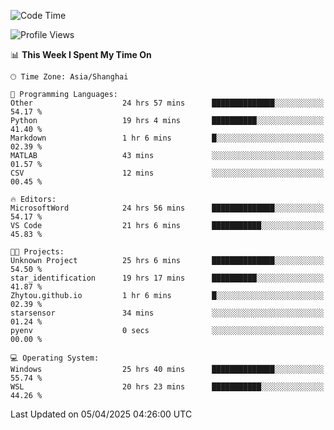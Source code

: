 <!--START_SECTION:waka-->
![Code Time](http://img.shields.io/badge/Code%20Time-2%2C546%20hrs%2012%20mins-blue)

![Profile Views](http://img.shields.io/badge/Profile%20Views-1-blue)

📊 **This Week I Spent My Time On** 

```text
🕑︎ Time Zone: Asia/Shanghai

💬 Programming Languages: 
Other                    24 hrs 57 mins      ██████████████░░░░░░░░░░░   54.17 % 
Python                   19 hrs 4 mins       ██████████░░░░░░░░░░░░░░░   41.40 % 
Markdown                 1 hr 6 mins         █░░░░░░░░░░░░░░░░░░░░░░░░   02.39 % 
MATLAB                   43 mins             ░░░░░░░░░░░░░░░░░░░░░░░░░   01.57 % 
CSV                      12 mins             ░░░░░░░░░░░░░░░░░░░░░░░░░   00.45 % 

🔥 Editors: 
MicrosoftWord            24 hrs 56 mins      ██████████████░░░░░░░░░░░   54.17 % 
VS Code                  21 hrs 6 mins       ███████████░░░░░░░░░░░░░░   45.83 % 

🐱‍💻 Projects: 
Unknown Project          25 hrs 6 mins       ██████████████░░░░░░░░░░░   54.50 % 
star_identification      19 hrs 17 mins      ██████████░░░░░░░░░░░░░░░   41.87 % 
Zhytou.github.io         1 hr 6 mins         █░░░░░░░░░░░░░░░░░░░░░░░░   02.39 % 
starsensor               34 mins             ░░░░░░░░░░░░░░░░░░░░░░░░░   01.24 % 
pyenv                    0 secs              ░░░░░░░░░░░░░░░░░░░░░░░░░   00.00 % 

💻 Operating System: 
Windows                  25 hrs 40 mins      ██████████████░░░░░░░░░░░   55.74 % 
WSL                      20 hrs 23 mins      ███████████░░░░░░░░░░░░░░   44.26 % 
```


 Last Updated on 05/04/2025 04:26:00 UTC
<!--END_SECTION:waka-->